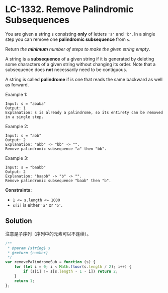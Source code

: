 # LC-1332. Remove Palindromic Subsequences

You are given a string `s` consisting **only** of letters `'a'` and `'b'`. In a single step you can remove one **palindromic subsequence** from `s`.

Return _the **minimum** number of steps to make the given string empty_.

A string is a **subsequence** of a given string if it is generated by deleting some characters of a given string without changing its order. Note that a subsequence does **not** necessarily need to be contiguous.

A string is called **palindrome** if is one that reads the same backward as well as forward.

Example 1:

```
Input: s = "ababa"
Output: 1
Explanation: s is already a palindrome, so its entirety can be removed in a single step.
```

Example 2:

```
Input: s = "abb"
Output: 2
Explanation: "abb" -> "bb" -> "".
Remove palindromic subsequence "a" then "bb".
```

Example 3:

```
Input: s = "baabb"
Output: 2
Explanation: "baabb" -> "b" -> "".
Remove palindromic subsequence "baab" then "b".
```

**Constraints:**

-   `1 <= s.length <= 1000`
-   `s[i]` is either `'a'` or `'b'`.

## Solution

注意是子序列（序列中的元素可以不连续）。

```javascript
/**
 * @param {string} s
 * @return {number}
 */
var removePalindromeSub = function (s) {
    for (let i = 0; i < Math.floor(s.length / 2); i++) {
        if (s[i] != s[s.length - 1 - i]) return 2;
    }
    return 1;
};
```
